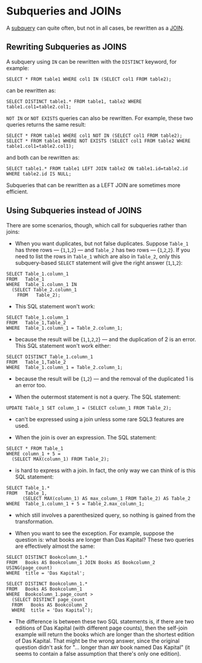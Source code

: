 
# Subqueries and JOINs

A [subquery](README.md) can quite often, but not in all cases, be rewritten as a [JOIN](../joins/join-syntax.md).



## Rewriting Subqueries as JOINS


A subquery using `IN` can be rewritten with the `DISTINCT` keyword, for example:


```
SELECT * FROM table1 WHERE col1 IN (SELECT col1 FROM table2);
```

can be rewritten as:


```
SELECT DISTINCT table1.* FROM table1, table2 WHERE table1.col1=table2.col1;
```

`NOT IN` or `NOT EXISTS` queries can also be rewritten. For example, these two queries returns the same result:


```
SELECT * FROM table1 WHERE col1 NOT IN (SELECT col1 FROM table2);
SELECT * FROM table1 WHERE NOT EXISTS (SELECT col1 FROM table2 WHERE table1.col1=table2.col1);
```

and both can be rewritten as:


```
SELECT table1.* FROM table1 LEFT JOIN table2 ON table1.id=table2.id WHERE table2.id IS NULL;
```

Subqueries that can be rewritten as a LEFT JOIN are sometimes more efficient.


## Using Subqueries instead of JOINS


There are some scenarios, though, which call for subqueries rather than joins:


* When you want duplicates, but not false duplicates. Suppose `Table_1`
 has three rows — {`1`,`1`,`2`}
 — and `Table_2` has two rows
 — {`1`,`2`,`2`}. If you need to list the rows
 in `Table_1` which are also in `Table_2`, only this
 subquery-based `SELECT` statement will give the right answer
 (`1`,`1`,`2`):


```
SELECT Table_1.column_1 
FROM   Table_1 
WHERE  Table_1.column_1 IN 
  (SELECT Table_2.column_1 
    FROM   Table_2);
```

* This SQL statement won't work:


```
SELECT Table_1.column_1 
FROM   Table_1,Table_2 
WHERE  Table_1.column_1 = Table_2.column_1;
```

* because the result will be {`1`,`1`,`2`,`2`}
 — and the duplication of 2 is an error. This SQL
 statement won't work either:


```
SELECT DISTINCT Table_1.column_1 
FROM   Table_1,Table_2 
WHERE  Table_1.column_1 = Table_2.column_1;
```

* because the result will be {`1`,`2`} — and
 the removal of the duplicated 1 is an error too.


* When the outermost statement is not a query. The SQL statement:


```
UPDATE Table_1 SET column_1 = (SELECT column_1 FROM Table_2);
```

* can't be expressed using a join unless some rare SQL3 features are used.


* When the join is over an expression. The SQL statement:


```
SELECT * FROM Table_1 
WHERE column_1 + 5 =
  (SELECT MAX(column_1) FROM Table_2);
```

* is hard to express with a join. In fact, the only way we can think of is
 this SQL statement:


```
SELECT Table_1.*
FROM   Table_1, 
      (SELECT MAX(column_1) AS max_column_1 FROM Table_2) AS Table_2
WHERE  Table_1.column_1 + 5 = Table_2.max_column_1;
```

* which still involves a parenthesized query, so nothing is gained from the
 transformation.


* When you want to see the exception. For example, suppose the question is:
 what books are longer than Das Kapital? These two queries are effectively
 almost the same:


```
SELECT DISTINCT Bookcolumn_1.*                     
FROM   Books AS Bookcolumn_1 JOIN Books AS Bookcolumn_2 USING(page_count) 
WHERE  title = 'Das Kapital';

SELECT DISTINCT Bookcolumn_1.* 
FROM   Books AS Bookcolumn_1 
WHERE  Bookcolumn_1.page_count > 
  (SELECT DISTINCT page_count 
  FROM   Books AS Bookcolumn_2 
  WHERE  title = 'Das Kapital');
```

* The difference is between these two SQL statements is, if there are two
 editions of Das Kapital (with different page counts), then the self-join
 example will return the books which are longer than the shortest edition
 of Das Kapital. That might be the wrong answer, since the original
 question didn't ask for "... longer than `ANY` book named Das Kapital"
 (it seems to contain a false assumption that there's only one edition).

